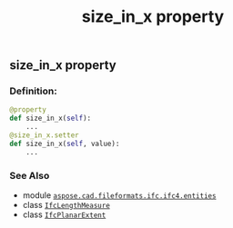 ﻿---
title: size_in_x property
second_title: Aspose.CAD for Python via .NET API References
description: 
type: docs
weight: 60
url: /python-net/aspose.cad.fileformats.ifc.ifc4.entities/ifcplanarextent/size_in_x/
is_root: false
---

## size_in_x property

### Definition:
```python
@property
def size_in_x(self):
    ...
@size_in_x.setter
def size_in_x(self, value):
    ...
```

### See Also
* module [`aspose.cad.fileformats.ifc.ifc4.entities`](../../)
* class [`IfcLengthMeasure`](/cad/python-net/aspose.cad.fileformats.ifc.ifc4.types/ifclengthmeasure)
* class [`IfcPlanarExtent`](/cad/python-net/aspose.cad.fileformats.ifc.ifc4.entities/ifcplanarextent)
